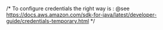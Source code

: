 /*
To configure credentials the right way is :
@see https://docs.aws.amazon.com/sdk-for-java/latest/developer-guide/credentials-temporary.html
*/
